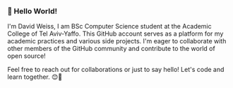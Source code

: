 ### 👋 Hello World!

I'm David Weiss,
I am BSc Computer Science student at the Academic College of Tel Aviv-Yaffo.
This GitHub account serves as a platform for my academic practices and various side projects.
I'm eager to collaborate with other members of the GitHub community and contribute to the world of open source!


Feel free to reach out for collaborations or just to say hello! Let's code and learn together. 😊🚀
<!---
Pentakor/Pentakor is a ✨ special ✨ repository because its `README.md` (this file) appears on your GitHub profile.
You can click the Preview link to take a look at your changes.
--->
